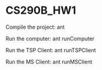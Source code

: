 # CS290B_HW1

Compile the project: ant

Run the computer: ant runComputer

Run the TSP Client: ant runTSPClient

Run the MS Client: ant runMSClient
